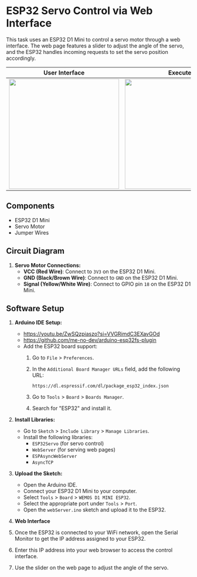 # ESP32 Servo Control via Web Interface

This task uses an ESP32 D1 Mini to control a servo motor through a web interface. The web page features a slider to adjust the angle of the servo, and the ESP32 handles incoming requests to set the servo position accordingly.


| User Interface | Execute  |
| -- | -- |
| <img src="https://github.com/user-attachments/assets/92b36290-759f-473b-b6a4-56ed300a5180" width="300" /> |   <img src="https://github.com/user-attachments/assets/bd2e47cf-54c6-4d0e-87c1-98c2ac8470ce" width="300" /> |


## Components

- ESP32 D1 Mini
- Servo Motor
- Jumper Wires

## Circuit Diagram

1. **Servo Motor Connections:**
   - **VCC (Red Wire)**: Connect to `3V3` on the ESP32 D1 Mini.
   - **GND (Black/Brown Wire)**: Connect to `GND` on the ESP32 D1 Mini.
   - **Signal (Yellow/White Wire)**: Connect to GPIO pin `18` on the ESP32 D1 Mini.

## Software Setup
1. **Arduino IDE Setup:**
   - https://youtu.be/ZwSQzpiaszo?si=VVGRimdC3EXavGOd
   - https://github.com/me-no-dev/arduino-esp32fs-plugin
   - Add the ESP32 board support:
     1. Go to `File` > `Preferences`.
     2. In the `Additional Board Manager URLs` field, add the following URL:
        
        ```
        https://dl.espressif.com/dl/package_esp32_index.json
        ```
     3. Go to `Tools` > `Board` > `Boards Manager`.
     4. Search for "ESP32" and install it.

3. **Install Libraries:**
   - Go to `Sketch` > `Include Library` > `Manage Libraries`.
   - Install the following libraries:
     - `ESP32Servo` (for servo control)
     - `WebServer` (for serving web pages)
     - `ESPAsyncWebServer`
     - `AsyncTCP`

4. **Upload the Sketch:**
   - Open the Arduino IDE.
   - Connect your ESP32 D1 Mini to your computer.
   - Select `Tools` > `Board` > `WEMOS D1 MINI ESP32`.
   - Select the appropriate port under `Tools` > `Port`.
   - Open the `webServer.ino` sketch and upload it to the ESP32.

5. **Web Interface**

1. Once the ESP32 is connected to your WiFi network, open the Serial Monitor to get the IP address assigned to your ESP32.
2. Enter this IP address into your web browser to access the control interface.
3. Use the slider on the web page to adjust the angle of the servo.
